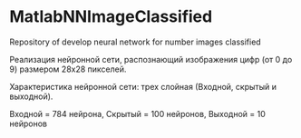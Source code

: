 # MatlabNNImageClassified
Repository of develop neural network for number images classified

Реализация нейронной сети, распознающий изображения цифр (от 0 до 9) размером 28х28 пикселей. 

Характеристика нейронной сети: трех слойная (Входной, скрытый и выходной). 

Входной = 784 нейрона, Скрытый = 100 нейронов, Выходной = 10 нейронов
